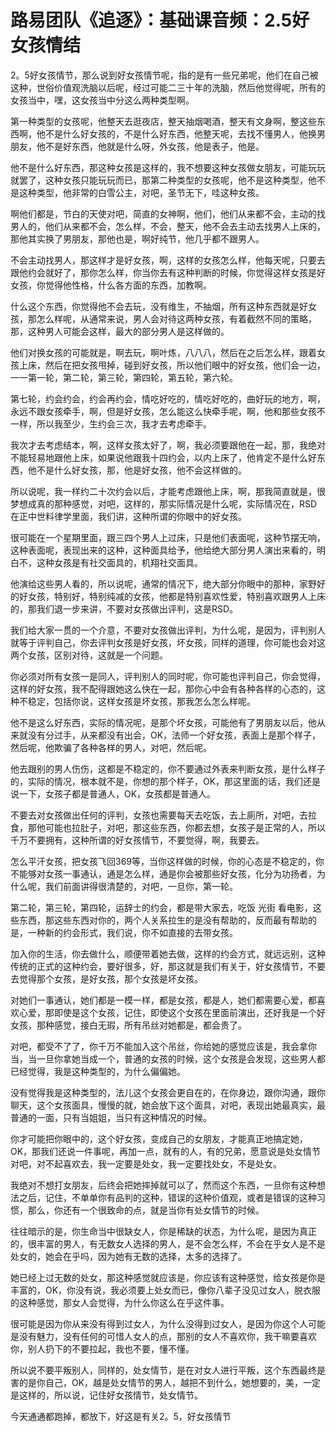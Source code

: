 # 路易团队《追逐》：基础课音频：2.5好女孩情结

2。5好女孩情节，那么说到好女孩情节呢，指的是有一些兄弟呢，他们在自己被这种，世俗价值观洗脑以后呢，经过可能二三十年的洗脑，然后他觉得呢，所有的女孩当中，嘿，这女孩当中分这么两种类型啊。

第一种类型的女孩呢，他整天去逛夜店，整天抽烟喝酒，整天有文身啊，整这些东西啊，他不是什么好女孩的，不是什么好东西，他整天呢，去找不懂男人，他换男朋友，他不是好东西，他就是什么呀，外女孩，他是表子，他是。

他不是什么好东西，那这种女孩是这样的，我不想要这种女孩做女朋友，可能玩玩就罢了，这种女孩只能玩玩而已，那第二种类型的女孩呢，他不是这种类型，他不是这种类型，他非常的白雪公主，对吧，圣节无下，哇这种女孩。

啊他们都是，节白的天使对吧，简直的女神啊，他们，他们从来都不会，主动的找男人的，他们从来都不会，怎么样，不会，整天，他不会去主动去找男人上床的，那他其实换了男朋友，那他也是，啊好纯节，他几乎都不跟男人。

不会主动找男人，那这样才是好女孩，啊，这样的女孩怎么样，他每天呢，只要去跟他约会就好了，那你怎么样，你当你去有这种判断的时候，你觉得这样女孩是好女孩，你觉得他性格，什么各方面的东西，加教啊。

什么这个东西，你觉得他不会去玩，没有维生，不抽烟，所有这种东西就是好女孩，那怎么样呢，从通常来说，男人会对待这两种女孩，有着截然不同的策略，那，这种男人可能会这样，最大的部分男人是这样做的。

他们对换女孩的可能就是，啊去玩，啊叶炼，八八八，然后在之后怎么样，跟着女孩上床，然后在把女孩甩掉，碰到好女孩，所以他们眼中的好女孩，他们会一边，一一第一轮，第二轮，第三轮，第四轮，第五轮，第六轮。

第七轮，约会约会，约会再约会，情吃好吃的，情吃好吃的，曲好玩的地方，啊，永远不跟女孩牵手，啊，但是好女孩，怎么能这么快牵手呢，啊，他和那些女孩不一样，所以我至少，生约会三次，我才去考虑牵手。

我次才去考虑结本，啊，这样女孩太好了，啊，我必须要跟他在一起，那，我绝对不能轻易地跟他上床，如果说他跟我十四约会，以内上床了，他肯定不是什么好东西，他不是什么好女孩，那，他是好女孩，他不会这样做的。

所以说呢，我一样约二十次约会以后，才能考虑跟他上床，啊，那我简直就是，很梦想成真的那种感觉，对吧，这样的，那实际情况是什么呢，实际情况在，RSD在正中世料律学里面，我们讲，这种所谓的你眼中的好女孩。

很可能在一个星期里面，跟三四个男人上过床，只是他们表面呢，这种节摆无响，这种表面呢，表现出来的这种，这种面具给予，他给绝大部分男人演出来看的，明白不，这种女孩是有社交面具的，机翔社交面具。

他演给这些男人看的，所以说呢，通常的情况下，绝大部分你眼中的那种，家野好的好女孩，特别好，特别纯减的女孩，他都是特别喜欢性爱，特别喜欢跟男人上床的，那我们退一步来讲，不要对女孩做出评判，这是RSD。

我们给大家一贯的一个介意，不要对女孩做出评判，为什么呢，是因为，评判别人就等于评判自己，你去评判女孩是好女孩，坏女孩，同样的道理，你可能也会对这两个女孩，区别对待，这就是一个问题。

你必须对所有女孩一是同人，评判别人的同时呢，你可能也评判自己，你会觉得，这样的好女孩，我不配得跟她这么快在一起，那你心中会有各种各样的心态的，这种不稳定，包括你说，这样女孩是坏女孩，那我怎么怎么样呢。

他不是这么好东西，实际的情况呢，是那个坏女孩，可能他有了男朋友以后，他从来就没有分过手，从来都没有出会，OK，法师一个好女孩，表面上是那个样子，然后呢，他欺骗了各种各样的男人，对吧，然后呢。

他去跟别的男人伤伤，这都是不稳定的，你不要通过外表来判断女孩，是什么样子的，实际的情况，根本就不是，你想的那个样子，OK，那这里面的话，我们还是说一下，女孩子都是普通人，OK，女孩都是普通人。

不要去对女孩做出任何的评判，女孩也需要每天去吃饭，去上廁所，对吧，去拉食，那他可能也拉肚子，对吧，那这些东西，你都去想，女孩子是正常的人，所以千万不要拥有，这种所谓的好女孩情节，不要觉得，啊，我要去。

怎么平汗女孩，把女孩飞回369等，当你这样做的时候，你的心态是不稳定的，你不能够对女孩一事通认，通是怎么样，通是你会被那些好女孩，化分为功扬者，为什么呢，我们前面讲得很清楚的，对吧，一旦你，第一轮。

第二轮，第三轮，第四轮，运辞士的约会，都是带大家去，吃饭 光街 看电影，这些东西，那这些东西对你的，两个人关系拉生的是没有帮助的，反而最有帮助的是，一种新的约会形式，我们说，你不如直接的去带女孩。

加入你的生活，你去做什么，顺便带着她去做，这样的约会方式，就远远别，这种传统的正式的这种约会，要好很多，好，那这就是我们有关于，好女孩情节，不要去觉得那个女孩，是好女孩，那个女孩是坏女孩。

对她们一事通认，她们都是一模一样，都是女孩，都是人，她们都需要心爱，都喜欢心爱，那即使是这个女孩，记住，即使这个女孩在里面前演出，还好我是一个好女孩，那种感觉，接白无瑕，所有吊丝对她都是，都会贵了。

对吧，都受不了了，你千万不能加入这个吊丝，你给她的感觉应该是，我会拿你当，当一旦你拿她当成一个，普通的女孩的时候，这个女孩是会发现，这些男人都已经觉得，我是这种类型的，为什么偏偏她。

没有觉得我是这种类型的，法儿这个女孩会更自在的，在你身边，跟你沟通，跟你聊天，这个女孩面具，慢慢的就，她会放下这个面具，对吧，表现出她最真实，最普通的一面，只有当姐姐，当只有这种情况的时候。

你才可能把你眼中的，这个好女孩，变成自己的女朋友，才能真正地搞定她，OK，那我们还说一件事呢，再加一点，就有的人，有的兄弟，愿意说是处女情节对吧，对不起喜欢去，我一定要是处女，我一定要找处女，不是处女。

我绝对不想打女朋友，后终会把她摔掉就可以了，然而这个东西，一旦你有这种想法之后，记住，不单单你有品判的这种，错误的这种价值观，或者是错误的这种习惯，那么，你还有一个很致命的点，就是当你有处女情节的时候。

往往暗示的是，你生命当中很缺女人，你是稀缺的状态，为什么呢，是因为真正的，很丰富的男人，有无数女人选择的男人，是不会怎么样，不会在乎女人是不是处女的，她会在乎吗，因为她有无数的选择，太多的选择了。

她已经上过无数的处女，那这种感觉就应该是，你应该有这种感觉，给女孩是你是丰富的，OK，你没有说，我必须要上处女而已，像你八辈子没见过女人，脱衣服的这种感觉，那女人会觉得，为什么你这么在乎这件事。

很可能是因为你从来没有得到过女人，为什么没得到过女人，是因为你这个人可能是没有魅力，没有任何的可惜人女人的点，那别的女人不喜欢你，我干嘛要喜欢你，别人扔下的不要拉起，我也不要，懂不懂。

所以说不要平叛别人，同样的，处女情节，是在对女人进行平叛，这个东西最终是害的是你自己，OK，越是处女情节的男人，越把不到什么，她想要的，美，一定是这样的，所以说，记住好女孩情节，处女情节。

今天通通都跑掉，都放下，好这是有关2。5，好女孩情节